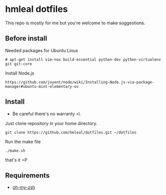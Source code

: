 hmleal dotfiles
===============

This repo is mostly for me but you're welcome to make suggestions.

Before install
--------------

Needed packages for Ubuntu Linux
```
# apt-get install vim-nox build-essential python-dev python-virtualenv git git-core
```

Install Node.js
```
https://github.com/joyent/node/wiki/Installing-Node.js-via-package-manager#ubuntu-mint-elementary-os
```

Install
-------

* Be careful there's no warranty =\

Just clone repository in your home directory.
```
git clone https://github.com/hmleal/dotfiles.git ~/dotfiles
```

Run the make file
```
./make.sh
```

that's it =P

Requirements
------------
* [oh-my-zsh](https://github.com/robbyrussell/oh-my-zsh)
